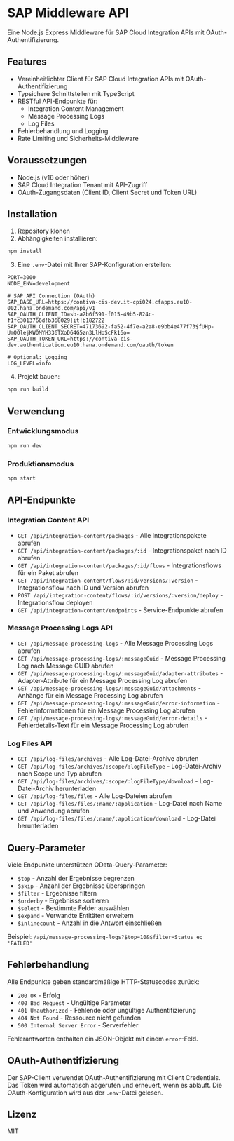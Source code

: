 # SAP Middleware API

Eine Node.js Express Middleware für SAP Cloud Integration APIs mit OAuth-Authentifizierung.

## Features

- Vereinheitlichter Client für SAP Cloud Integration APIs mit OAuth-Authentifizierung
- Typsichere Schnittstellen mit TypeScript
- RESTful API-Endpunkte für:
  - Integration Content Management
  - Message Processing Logs
  - Log Files
- Fehlerbehandlung und Logging
- Rate Limiting und Sicherheits-Middleware

## Voraussetzungen

- Node.js (v16 oder höher)
- SAP Cloud Integration Tenant mit API-Zugriff
- OAuth-Zugangsdaten (Client ID, Client Secret und Token URL)

## Installation

1. Repository klonen
2. Abhängigkeiten installieren:

```bash
npm install
```

3. Eine `.env`-Datei mit Ihrer SAP-Konfiguration erstellen:

```
PORT=3000
NODE_ENV=development

# SAP API Connection (OAuth)
SAP_BASE_URL=https://contiva-cis-dev.it-cpi024.cfapps.eu10-002.hana.ondemand.com/api/v1
SAP_OAUTH_CLIENT_ID=sb-a2b6f591-f015-49b5-824c-f1fc3013766d!b368029|it!b182722
SAP_OAUTH_CLIENT_SECRET=47173692-fa52-4f7e-a2a8-e9bb4e477f73$fUHp-UmQOlejKWOMYH336TXoD64G5zn3LlHoScFk16o=
SAP_OAUTH_TOKEN_URL=https://contiva-cis-dev.authentication.eu10.hana.ondemand.com/oauth/token

# Optional: Logging
LOG_LEVEL=info
```

4. Projekt bauen:

```bash
npm run build
```

## Verwendung

### Entwicklungsmodus

```bash
npm run dev
```

### Produktionsmodus

```bash
npm start
```

## API-Endpunkte

### Integration Content API

- `GET /api/integration-content/packages` - Alle Integrationspakete abrufen
- `GET /api/integration-content/packages/:id` - Integrationspaket nach ID abrufen
- `GET /api/integration-content/packages/:id/flows` - Integrationsflows für ein Paket abrufen
- `GET /api/integration-content/flows/:id/versions/:version` - Integrationsflow nach ID und Version abrufen
- `POST /api/integration-content/flows/:id/versions/:version/deploy` - Integrationsflow deployen
- `GET /api/integration-content/endpoints` - Service-Endpunkte abrufen

### Message Processing Logs API

- `GET /api/message-processing-logs` - Alle Message Processing Logs abrufen
- `GET /api/message-processing-logs/:messageGuid` - Message Processing Log nach Message GUID abrufen
- `GET /api/message-processing-logs/:messageGuid/adapter-attributes` - Adapter-Attribute für ein Message Processing Log abrufen
- `GET /api/message-processing-logs/:messageGuid/attachments` - Anhänge für ein Message Processing Log abrufen
- `GET /api/message-processing-logs/:messageGuid/error-information` - Fehlerinformationen für ein Message Processing Log abrufen
- `GET /api/message-processing-logs/:messageGuid/error-details` - Fehlerdetails-Text für ein Message Processing Log abrufen

### Log Files API

- `GET /api/log-files/archives` - Alle Log-Datei-Archive abrufen
- `GET /api/log-files/archives/:scope/:logFileType` - Log-Datei-Archiv nach Scope und Typ abrufen
- `GET /api/log-files/archives/:scope/:logFileType/download` - Log-Datei-Archiv herunterladen
- `GET /api/log-files/files` - Alle Log-Dateien abrufen
- `GET /api/log-files/files/:name/:application` - Log-Datei nach Name und Anwendung abrufen
- `GET /api/log-files/files/:name/:application/download` - Log-Datei herunterladen

## Query-Parameter

Viele Endpunkte unterstützen OData-Query-Parameter:

- `$top` - Anzahl der Ergebnisse begrenzen
- `$skip` - Anzahl der Ergebnisse überspringen
- `$filter` - Ergebnisse filtern
- `$orderby` - Ergebnisse sortieren
- `$select` - Bestimmte Felder auswählen
- `$expand` - Verwandte Entitäten erweitern
- `$inlinecount` - Anzahl in die Antwort einschließen

Beispiel: `/api/message-processing-logs?$top=10&$filter=Status eq 'FAILED'`

## Fehlerbehandlung

Alle Endpunkte geben standardmäßige HTTP-Statuscodes zurück:

- `200 OK` - Erfolg
- `400 Bad Request` - Ungültige Parameter
- `401 Unauthorized` - Fehlende oder ungültige Authentifizierung
- `404 Not Found` - Ressource nicht gefunden
- `500 Internal Server Error` - Serverfehler

Fehlerantworten enthalten ein JSON-Objekt mit einem `error`-Feld.

## OAuth-Authentifizierung

Der SAP-Client verwendet OAuth-Authentifizierung mit Client Credentials. Das Token wird automatisch abgerufen und erneuert, wenn es abläuft. Die OAuth-Konfiguration wird aus der `.env`-Datei gelesen.

## Lizenz

MIT 